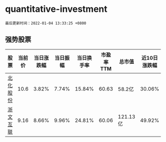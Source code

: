 # quantitative-investment

`最后更新时间：2022-01-04 13:33:25 +0800`

## 强势股票

|股票|当前价|当日涨跌幅|当日振幅|当日换手率|市盈率TTM|总市值|近10日涨跌幅|
|----|----|----|----|----|----|----|----|
|[北化股份](https://xueqiu.com/S/SZ002246)|10.6|3.82%|7.74%|15.84%|60.63|58.2亿|30.06%|
|[浙文互联](https://xueqiu.com/S/SH600986)|9.16|8.66%|9.96%|24.81%|60.06|121.13亿|49.92%|
